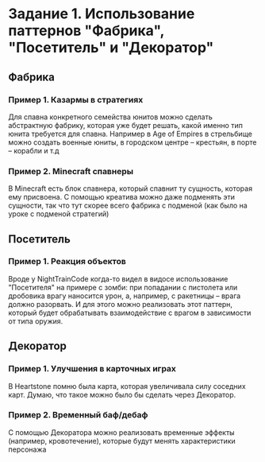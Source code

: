 # Задание 1. Использование паттернов "Фабрика", "Посетитель" и "Декоратор"

## Фабрика
### Пример 1. Казармы в стратегиях
Для спавна конкретного семейства юнитов можно сделать абстрактную фабрику, которая уже будет решать, какой именно тип юнита требуется для спавна. Например в Age of Empires в стрельбище можно создать военные юниты, в городском центре – крестьян, в порте – корабли и т.д
### Пример 2. Minecraft спавнеры
В Minecraft есть блок спавнера, который спавнит ту сущность, которая ему присвоена. С помощью креатива можно даже подменять эти сущности, так что тут скорее всего фабрика с подменой (как было на уроке с подменой стратегий)

## Посетитель
### Пример 1. Реакция объектов
Вроде у NightTrainCode когда-то видел в видосе использование "Посетителя" на примере с зомби: при попадании с пистолета или дробовика врагу наносится урон, а, например, с ракетницы – врага должно разорвать. И для этого можно реализовать этот паттерн, который будет обрабатывать взаимодействие с врагом в зависимости от типа оружия.

## Декоратор
### Пример 1. Улучшения в карточных играх
В Heartstone помню была карта, которая увеличивала силу соседних карт. Думаю, что такое можно было бы сделать через Декоратор.
### Пример 2. Временный баф/дебаф
С помощью Декоратора можно реализовать временные эффекты (например, кровотечение), которые будут менять характеристики персонажа